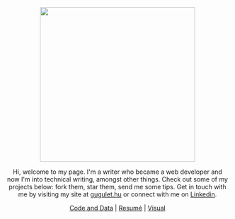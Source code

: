<div align="center"><img src="https://gugulet.hu/site/wp-content/uploads/g-1276x1276-2.webp" height="350px">

<p align="center">Hi, welcome to my page. I'm a writer who became a web developer and now I'm into technical writing, amongst other things. Check out some of my projects below: fork them, star them, send me some tips. Get in touch with me by visiting my site at <a href="https://gugulet.hu?src=github-profile">gugulet.hu</a> or connect with me on <a href="https://linkedin.com/in/gugulet-hu">Linkedin</a>.</p>

<p align="center"><a href="https://gugulet.hu/code-data?src=github-profile">Code and Data</a> | <a href="https://gugulet.hu/resume?src=github-profile">Resumé</a> | <a href="https://gugulet.hu/visual?src=github-profile">Visual</a></p>
